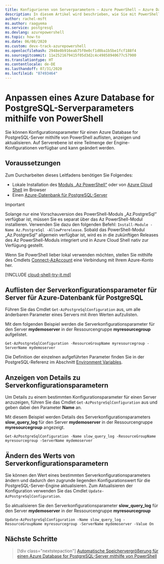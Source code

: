 ```yaml
---
title: Konfigurieren von Serverparametern – Azure PowerShell – Azure Database for PostgreSQL
description: In diesem Artikel wird beschrieben, wie Sie mit PowerShell die Dienstparameter in Azure Database for PostgreSQL konfigurieren.
author: rachel-msft
ms.author: raagyema
ms.service: postgresql
ms.devlang: azurepowershell
ms.topic: how-to
ms.date: 06/08/2020
ms.custom: devx-track-azurepowershell
ms.openlocfilehash: 2948e0b916eab75f0e0cf1d0ba1b5be1fcf188f4
ms.sourcegitcommit: 11e2521679415f05d3d2c4c49858940677c57900
ms.translationtype: HT
ms.contentlocale: de-DE
ms.lasthandoff: 07/31/2020
ms.locfileid: "87493464"
---
```

# <a name="customize-azure-database-for-postgresql-server-parameters-using-powershell"></a>Anpassen eines Azure Database for PostgreSQL-Serverparameters mithilfe von PowerShell

Sie können Konfigurationsparameter für einen Azure Database for PostgreSQL-Server mithilfe von PowerShell auflisten, anzeigen und aktualisieren. Auf Serverebene ist eine Teilmenge der Engine-Konfigurationen verfügbar und kann geändert werden.

## <a name="prerequisites"></a>Voraussetzungen

Zum Durcharbeiten dieses Leitfadens benötigen Sie Folgendes:

- Lokale Installation des [Moduls „Az PowerShell“](https://docs.microsoft.com/powershell/azure/install-az-ps) oder von [Azure Cloud Shell](https://shell.azure.com/) im Browser
- Einen [Azure-Datenbank für PostgreSQL-Server](quickstart-create-postgresql-server-database-using-azure-powershell.md)

> [!IMPORTANT]
> Solange nur eine Vorschauversion des PowerShell-Moduls „Az.PostgreSql“ verfügbar ist, müssen Sie es separat über das Az PowerShell-Modul installieren. Verwenden Sie dazu den folgenden Befehl: `Install-Module -Name Az.PostgreSql -AllowPrerelease`.
> Sobald das PowerShell-Modul „Az.PostgreSql“ allgemein verfügbar ist, wird es in die zukünftigen Releases des Az PowerShell-Moduls integriert und in Azure Cloud Shell nativ zur Verfügung gestellt.

Wenn Sie PowerShell lieber lokal verwenden möchten, stellen Sie mithilfe des Cmdlets [Connect-AzAccount](https://docs.microsoft.com/powershell/module/az.accounts/connect-azaccount) eine Verbindung mit Ihrem Azure-Konto her.

[!INCLUDE [cloud-shell-try-it.md](../../includes/cloud-shell-try-it.md)]

## <a name="list-server-configuration-parameters-for-azure-database-for-postgresql-server"></a>Auflisten der Serverkonfigurationsparameter für Server für Azure-Datenbank für PostgreSQL

Führen Sie das Cmdlet `Get-AzPostgreSqlConfiguration` aus, um alle änderbaren Parameter eines Servers mit ihren Werten aufzulisten.

Mit dem folgenden Beispiel werden die Serverkonfigurationsparameter für den Server **mydemoserver** in der Ressourcengruppe **myresourcegroup** aufgelistet.

```azurepowershell-interactive
Get-AzPostgreSqlConfiguration -ResourceGroupName myresourcegroup -ServerName mydemoserver
```

Die Definition der einzelnen aufgeführten Parameter finden Sie in der PostgreSQL-Referenz im Abschnitt [Environment Variables](https://www.postgresql.org/docs/12/libpq-envars.html).

## <a name="show-server-configuration-parameter-details"></a>Anzeigen von Details zu Serverkonfigurationsparametern

Um Details zu einem bestimmten Konfigurationsparameter für einen Server anzuzeigen, führen Sie das Cmdlet `Get-AzPostgreSqlConfiguration` aus und geben dabei den Parameter **Name** an.

Mit diesem Beispiel werden Details des Serverkonfigurationsparameters **slow\_query\_log** für den Server **mydemoserver** in der Ressourcengruppe **myresourcegroup** angezeigt.

```azurepowershell-interactive
Get-AzPostgreSqlConfiguration -Name slow_query_log -ResourceGroupName myresourcegroup -ServerName mydemoserver
```

## <a name="modify-a-server-configuration-parameter-value"></a>Ändern des Werts von Serverkonfigurationsparametern

Sie können den Wert eines bestimmten Serverkonfigurationsparameters ändern und dadurch den zugrunde liegenden Konfigurationswert für die PostgreSQL-Server-Engine aktualisieren. Zum Aktualisieren der Konfiguration verwenden Sie das Cmdlet `Update-AzPostgreSqlConfiguration`.

So aktualisieren Sie den Serverkonfigurationsparameter **slow\_query\_log** für den Server **mydemoserver** in der Ressourcengruppe **myresourcegroup**

```azurepowershell-interactive
Update-AzPostgreSqlConfiguration -Name slow_query_log -ResourceGroupName myresourcegroup -ServerName mydemoserver -Value On
```

## <a name="next-steps"></a>Nächste Schritte

> [!div class="nextstepaction"]
> [Automatische Speichervergrößerung für einen Azure Database for PostgreSQL-Server mithilfe von PowerShell](howto-auto-grow-storage-powershell.md)
